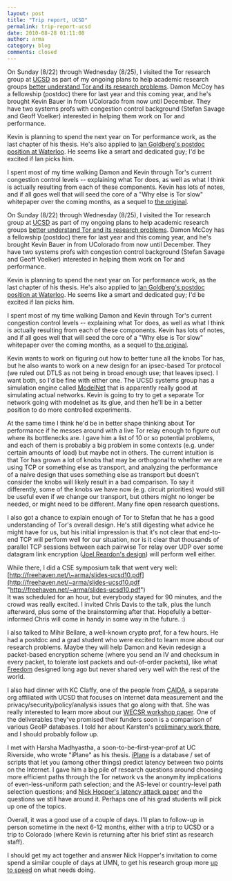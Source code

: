 ```yaml
---
layout: post
title: "Trip report, UCSD"
permalink: trip-report-ucsd
date: 2010-08-28 01:11:08
author: arma
category: blog
comments: closed
---
```


On Sunday (8/22) through Wednesday (8/25), I visited the Tor research group at [UCSD](http://www-cse.ucsd.edu/) as part of my ongoing plans to help academic research groups [better understand Tor and its research problems](https://www.torproject.org/research). Damon McCoy has a fellowship (postdoc) there for last year and this coming year, and he's brought Kevin Bauer in from UColorado from now until December. They have two systems profs with congestion control background (Stefan Savage and Geoff Voelker) interested in helping them work on Tor and performance.

Kevin is planning to spend the next year on Tor performance work, as the last chapter of his thesis. He's also applied to [Ian Goldberg's postdoc position at Waterloo](https://blog.torproject.org/blog/tor-related-research-positions-university-waterloo). He seems like a smart and dedicated guy; I'd be excited if Ian picks him.

I spent most of my time walking Damon and Kevin through Tor's current congestion control levels -- explaining what Tor does, as well as what I think is actually resulting from each of these components. Kevin has lots of notes, and if all goes well that will seed the core of a "Why else is Tor slow" whitepaper over the coming months, as a sequel to [the original](https://blog.torproject.org/blog/why-tor-is-slow).

<!-- more -->

On Sunday (8/22) through Wednesday (8/25), I visited the Tor research group at [UCSD](http://www-cse.ucsd.edu/) as part of my ongoing plans to help academic research groups [better understand Tor and its research problems](https://www.torproject.org/research). Damon McCoy has a fellowship (postdoc) there for last year and this coming year, and he's brought Kevin Bauer in from UColorado from now until December. They have two systems profs with congestion control background (Stefan Savage and Geoff Voelker) interested in helping them work on Tor and performance.

Kevin is planning to spend the next year on Tor performance work, as the last chapter of his thesis. He's also applied to [Ian Goldberg's postdoc position at Waterloo](https://blog.torproject.org/blog/tor-related-research-positions-university-waterloo). He seems like a smart and dedicated guy; I'd be excited if Ian picks him.

I spent most of my time walking Damon and Kevin through Tor's current congestion control levels -- explaining what Tor does, as well as what I think is actually resulting from each of these components. Kevin has lots of notes, and if all goes well that will seed the core of a "Why else is Tor slow" whitepaper over the coming months, as a sequel to [the original](https://blog.torproject.org/blog/why-tor-is-slow).

Kevin wants to work on figuring out how to better tune all the knobs Tor has, but he also wants to work on a new design for an ipsec-based Tor protocol (we ruled out DTLS as not being in broad enough use; that leaves ipsec). I want both, so I'd be fine with either one. The UCSD systems group has a simulation engine called [ModelNet](https://modelnet.sysnet.ucsd.edu/) that is apparently really good at simulating actual networks. Kevin is going to try to get a separate Tor network going with modelnet as its glue, and then he'll be in a better position to do more controlled experiments.

At the same time I think he'd be in better shape thinking about Tor performance if he messes around with a live Tor relay enough to figure out where its bottlenecks are. I gave him a list of 10 or so potential problems, and each of them is probably a big problem in some contexts (e.g. under certain amounts of load) but maybe not in others. The current intuition is that Tor has grown a lot of knobs that may be orthogonal to whether we are using TCP or something else as transport, and analyzing the performance of a naive design that uses something else as transport but doesn't consider the knobs will likely result in a bad comparison. To say it differently, some of the knobs we have now (e.g. circuit priorities) would still be useful even if we change our transport, but others might no longer be needed, or might need to be different. Many fine open research questions.

I also got a chance to explain enough of Tor to Stefan that he has a good understanding of Tor's overall design. He's still digesting what advice he might have for us, but his initial impression is that it's not clear that end-to-end TCP will perform well for our situation, nor is it clear that thousands of parallel TCP sessions between each pairwise Tor relay over UDP over some datagram link encryption ([Joel Reardon's design](http://freehaven.net/anonbib/#reardon-thesis)) will perform well either.

While there, I did a CSE symposium talk that went very well:  
 [http://freehaven.net/\~arma/slides-ucsd10.pdf](http://freehaven.net/~arma/slides-ucsd10.pdf "http://freehaven.net/~arma/slides-ucsd10.pdf")  
 It was scheduled for an hour, but everybody stayed for 90 minutes, and the crowd was really excited. I invited Chris Davis to the talk, plus the lunch afterward, plus some of the brainstorming after that. Hopefully a better-informed Chris will come in handy in some way in the future. :)

I also talked to Mihir Bellare, a well-known crypto prof, for a few hours. He had a postdoc and a grad student who were excited to learn more about our research problems. Maybe they will help Damon and Kevin redesign a packet-based encryption scheme (where you send an IV and checksum in every packet, to tolerate lost packets and out-of-order packets), like what [Freedom](http://freehaven.net/anonbib/#freedom21-security) designed long ago but never shared very well with the rest of the world.

I also had dinner with KC Claffy, one of the people from [CAIDA](http://www.caida.org/home/), a separate org affiliated with UCSD that focuses on Internet data measurement and the privacy/security/policy/analysis issues that go along with that. She was really interested to learn more about our [WECSR workshop paper](http://metrics.torproject.org/papers.html). One of the deliverables they've promised their funders soon is a comparison of various GeoIP databases. I told her about Karsten's [preliminary work there](http://metrics.torproject.org/papers/geoipdbcomp-2009-10-23.pdf), and I should probably follow up.

I met with Harsha Madhyastha, a soon-to-be-first-year-prof at UC Riverside, who wrote "iPlane" as his thesis. [iPlane](http://iplane.cs.washington.edu/) is a database / set of scripts that let you (among other things) predict latency between two points on the Internet. I gave him a big pile of research questions around choosing more efficient paths through the Tor network vs the anonymity implications of even-less-uniform path selection; and the AS-level or country-level path selection questions; and [Nick Hopper's latency attack paper](http://freehaven.net/anonbib/#tissec-latency-leak) and the questions we still have around it. Perhaps one of his grad students will pick up one of the topics.

Overall, it was a good use of a couple of days. I'll plan to follow-up in person sometime in the next 6-12 months, either with a trip to UCSD or a trip to Colorado (where Kevin is returning after his brief stint as research staff).

I should get my act together and answer Nick Hopper's invitation to come spend a similar couple of days at UMN, to get his research group more [up to speed](https://www.torproject.org/research) on what needs doing.
